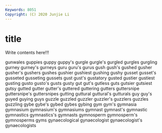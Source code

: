 ```yaml
---
Keywords: 8051
Copyright: (C) 2020 Junjie Li
---
```


# title

Write contents here!!!
 
gunwales 
guppies
guppy 
guppy's 
gurgle 
gurgle's 
gurgled 
gurgles 
gurgling 
gurney 
gurney's 
gurneys
guru 
guru's 
gurus 
gush 
gush's 
gushed 
gusher 
gusher's 
gushers 
gushes
gushier 
gushiest 
gushing 
gushy 
gusset 
gusset's 
gusseted 
gusseting 
gussets 
gust
gust's 
gustatory 
gusted 
gustier 
gustiest 
gusting 
gusto 
gusto's 
gusts 
gusty
gut 
gut's 
gutless 
guts 
gutsier 
gutsiest 
gutsy 
gutted 
gutter 
gutter's
guttered 
guttering 
gutters 
guttersnipe 
guttersnipe's 
guttersnipes 
gutting 
guttural 
guttural's 
gutturals
guy 
guy's 
guyed 
guying 
guys 
guzzle 
guzzled 
guzzler 
guzzler's 
guzzlers
guzzles 
guzzling 
gybe 
gybe's 
gybed 
gybes 
gybing 
gym 
gym's 
gymnasia
gymnasium 
gymnasium's 
gymnasiums 
gymnast 
gymnast's 
gymnastic 
gymnastics 
gymnastics's 
gymnasts 
gymnosperm
gymnosperm's 
gymnosperms 
gyms 
gynaecological 
gynaecologist 
gynaecologist's 
gynaecologists 
